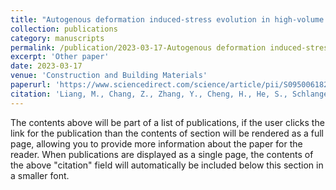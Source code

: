 ```yaml
---
title: "Autogenous deformation induced-stress evolution in high-volume GGBFS concrete: Macro-scale behavior and micro-scale origin"
collection: publications
category: manuscripts
permalink: /publication/2023-03-17-Autogenous deformation induced-stress evolution in high-volume GGBFS concrete Macro-scale behavior and micro-scale origin
excerpt: 'Other paper'
date: 2023-03-17
venue: 'Construction and Building Materials'
paperurl: 'https://www.sciencedirect.com/science/article/pii/S0950061823003744'
citation: 'Liang, M., Chang, Z., Zhang, Y., Cheng, H., He, S., Schlangen, E., & Šavija, B. (2023). Autogenous deformation induced-stress evolution in high-volume GGBFS concrete: Macro-scale behavior and micro-scale origin. Construction and Building Materials, 370, 130663.'
---
```


The contents above will be part of a list of publications, if the user clicks the link for the publication than the contents of section will be rendered as a full page, allowing you to provide more information about the paper for the reader. When publications are displayed as a single page, the contents of the above "citation" field will automatically be included below this section in a smaller font.
